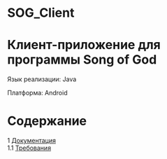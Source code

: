 # SOG_Client
# Клиент-приложение для программы Song of God
Язык реализации: Java

Платформа: Android

# Содержание 
1 [Документация](Documents)  
1.1 [Требования](Documents/Requirements.md)  
